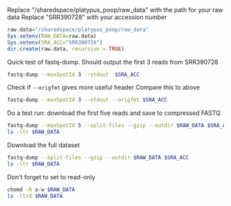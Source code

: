 Replace "/sharedspace/platypus\_poop/raw\_data" with the path for your raw data Replace "SRR390728" with your accession number

``` r
raw.data="/sharedspace/platypus_poop/raw_data"
Sys.setenv(RAW_DATA=raw.data)
Sys.setenv(SRA_ACC="SRR390728")
dir.create(raw.data, recursive = TRUE)
```

Quick test of fastq-dump. Should output the first 3 reads from SRR390728

``` bash
fastq-dump --maxSpotId 3 --stdout  $SRA_ACC
```

Check if `--origfmt` gives more useful header Compare this to above

``` bash
fastq-dump --maxSpotId 3 --stdout --origfmt $SRA_ACC
```

Do a test run: download the first five reads and save to compressed FASTQ

``` bash
fastq-dump --maxSpotId 5 --split-files --gzip --outdir $RAW_DATA $SRA_ACC
ls -ltr $RAW_DATA
```

Download the full dataset

``` bash
fastq-dump --split-files --gzip --outdir $RAW_DATA $SRA_ACC
ls -ltr $RAW_DATA
```

Don't forget to set to read-only

``` bash
chomd -R a-w $RAW_DATA
ls -ltrd $RAW_DATA
```

